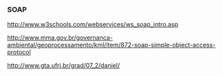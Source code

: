 ### SOAP


http://www.w3schools.com/webservices/ws_soap_intro.asp

http://www.mma.gov.br/governanca-ambiental/geoprocessamento/kml/item/872-soap-simple-object-access-protocol

http://www.gta.ufrj.br/grad/07_2/daniel/
